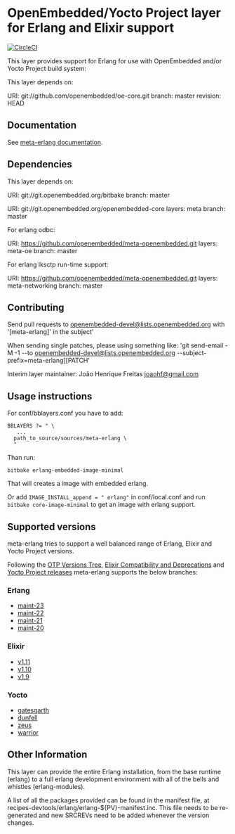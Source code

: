# OpenEmbedded/Yocto Project layer for Erlang and Elixir support


[![CircleCI](https://circleci.com/gh/joaohf/meta-erlang/tree/master.svg?style=svg)](https://circleci.com/gh/joaohf/meta-erlang/tree/master)

This layer provides support for Erlang for use with OpenEmbedded and/or
Yocto Project build system:

This layer depends on:

URI: git://github.com/openembedded/oe-core.git
branch: master
revision: HEAD

## Documentation

See [meta-erlang documentation](http://joaohf.github.io/meta-erlang).

## Dependencies

This layer depends on:

  URI: git://git.openembedded.org/bitbake
  branch: master

  URI: git://git.openembedded.org/openembedded-core
  layers: meta
  branch: master

For erlang odbc:

  URI: https://github.com/openembedded/meta-openembedded.git
  layers: meta-oe
  branch: master

For erlang lksctp run-time support:

  URI: https://github.com/openembedded/meta-openembedded.git
  layers: meta-networking
  branch: master


## Contributing

Send pull requests to openembedded-devel@lists.openembedded.org with '[meta-erlang]' in the subject'

When sending single patches, please using something like:
'git send-email -M -1 --to openembedded-devel@lists.openembedded.org --subject-prefix=meta-erlang][PATCH'

Interim layer maintainer: João Henrique Freitas <joaohf@gmail.com>

## Usage instructions

For conf/bblayers.conf you have to add:

```
BBLAYERS ?= " \
   ...
  path_to_source/sources/meta-erlang \
  "
```

Than run:

```
bitbake erlang-embedded-image-minimal
```

That will creates a image with embedded erlang.

Or add ```IMAGE_INSTALL_append = " erlang"``` in conf/local.conf and run
```bitbake core-image-minimal``` to get an image with erlang support.

## Supported versions

meta-erlang tries to support a well balanced range of Erlang, Elixir and Yocto Project versions.

Following the [OTP Versions Tree](http://erlang.org/download/otp_versions_tree.html),
[Elixir Compatibility and Deprecations](https://hexdocs.pm/elixir/compatibility-and-deprecations.html)
 and [Yocto Project releases](https://wiki.yoctoproject.org/wiki/Releases) meta-erlang supports the below branches:

### Erlang

 * [maint-23](https://github.com/erlang/otp/tree/maint-23)
 * [maint-22](https://github.com/erlang/otp/tree/maint-22)
 * [maint-21](https://github.com/erlang/otp/tree/maint-21)
 * [maint-20](https://github.com/erlang/otp/tree/maint-20)
 
### Elixir

* [v1.11](https://github.com/elixir-lang/elixir/tree/v1.11)
* [v1.10](https://github.com/elixir-lang/elixir/tree/v1.10)
* [v1.9](https://github.com/elixir-lang/elixir/tree/v1.9)

### Yocto

* [gatesgarth](https://git.yoctoproject.org/cgit/cgit.cgi/poky/tree/?h=gatesgarth)
* [dunfell](https://git.yoctoproject.org/cgit/cgit.cgi/poky/tree/?h=dunfell)
* [zeus](https://git.yoctoproject.org/cgit/cgit.cgi/poky/tree/?h=zeus)
* [warrior](https://git.yoctoproject.org/cgit/cgit.cgi/poky/tree/?h=warrior)

## Other Information

This layer can provide the entire Erlang installation, from the base
runtime (erlang) to a full erlang development environment with all
of the bells and whistles (erlang-modules).

A list of all the packages provided can be found in the manifest file,
at recipes-devtools/erlang/erlang-${PV}-manifest.inc. This file needs
to be re-generated and new SRCREVs need to be added whenever the version
changes.
